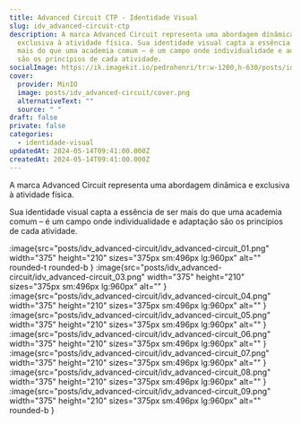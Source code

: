```yaml
---
title: Advanced Circuit CTP - Identidade Visual
slug: idv_advanced-circuit-ctp
description: A marca Advanced Circuit representa uma abordagem dinâmica e
  exclusiva à atividade física. Sua identidade visual capta a essência de ser
  mais do que uma academia comum – é um campo onde individualidade e adaptação
  são os princípios de cada atividade.
socialImage: https://ik.imagekit.io/pedrohenri/tr:w-1200,h-630/posts/idv_advanced-circuit/social-image.png
cover:
  provider: MinIO
  image: posts/idv_advanced-circuit/cover.png
  alternativeText: ""
  source: " "
draft: false
private: false
categories:
  - identidade-visual
updatedAt: 2024-05-14T09:41:00.000Z
createdAt: 2024-05-14T09:41:00.000Z
---
```

A marca Advanced Circuit representa uma abordagem dinâmica e exclusiva à atividade física.

Sua identidade visual capta a essência de ser mais do que uma academia comum – é um campo onde individualidade e adaptação são os princípios de cada atividade.

:image{src="posts/idv_advanced-circuit/idv_advanced-circuit_01.png" width="375" height="210" sizes="375px sm:496px lg:960px" alt="" rounded-t rounded-b }
:image{src="posts/idv_advanced-circuit/idv_advanced-circuit_03.png" width="375" height="210" sizes="375px sm:496px lg:960px" alt="" }
:image{src="posts/idv_advanced-circuit/idv_advanced-circuit_04.png" width="375" height="210" sizes="375px sm:496px lg:960px" alt="" }
:image{src="posts/idv_advanced-circuit/idv_advanced-circuit_05.png" width="375" height="210" sizes="375px sm:496px lg:960px" alt="" }
:image{src="posts/idv_advanced-circuit/idv_advanced-circuit_06.png" width="375" height="210" sizes="375px sm:496px lg:960px" alt="" }
:image{src="posts/idv_advanced-circuit/idv_advanced-circuit_07.png" width="375" height="210" sizes="375px sm:496px lg:960px" alt="" }
:image{src="posts/idv_advanced-circuit/idv_advanced-circuit_08.png" width="375" height="210" sizes="375px sm:496px lg:960px" alt="" }
:image{src="posts/idv_advanced-circuit/idv_advanced-circuit_09.png" width="375" height="210" sizes="375px sm:496px lg:960px" alt="" rounded-b }
